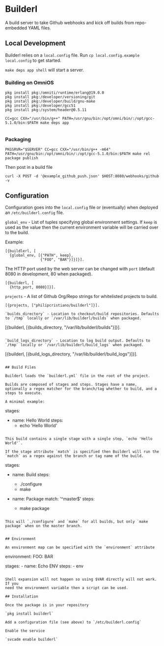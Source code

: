 # Builderl

A build server to take Github webhooks and kick off builds from repo-embedded YAML files.

## Local Development

Builderl relies on a `local.config` file. Run `cp local.config.example local.config` to get
started.

`make deps app shell` will start a server.

### Building on OmniOS

```
pkg install pkg:/omniti/runtime/erlang@19.0.0
pkg install pkg:/developer/versioning/git
pkg install pkg:/developer/build/gnu-make
pkg install pkg:/developer/gcc51
pkg install pkg:/system/header@0.5.11

CC=gcc CXX="/usr/bin/g++" PATH=/usr/gnu/bin:/opt/omni/bin/:/opt/gcc-5.1.0/bin:$PATH make deps app


```

### Packaging

```
PKGSRVR="$SERVER" CC=gcc CXX="/usr/bin/g++ -m64" PATH=/usr/gnu/bin:/opt/omni/bin/:/opt/gcc-5.1.0/bin:$PATH make rel package publish
```

Then post in a build file

```
curl -X POST -d '@example_github_push.json' $HOST:8080/webhooks/github -v
```

## Configuration

Configuration goes into the `local.config` file or (eventually) when deployed an `/etc/builderl.config` file.

`global_env` - List of tuples specifying global environment settings. If `keep` is used as the value then the current environment variable will be carried over to the build.

Example:

```
[{buildlerl, [
  {global_env, [{"PATH", keep},
                {"FOO", "BAR"}]}]}].
```

The HTTP port used by the web server can be changed with `port` (default 8080 in development, 80 when packaged).

```
[{builderl, [
  {http_port, 8080}]}].
```

`projects` - A list of Github Org/Repo strings for whitelisted projects to build.

```
[{projects, ["philipcristiano/builderl"]}].

`builds_directory` - Location to checkout/build repositories. Defaults to `/tmp` locally or `/var/lib/builderl/builds` when packaged.

```
[{builderl, [{builds_directory, "/var/lib/builderl/builds"}]}].
```

`build_logs_directory` - Location to log build output. Defaults to `/tmp` locally or `/var/lib/builderl/build_logs` when packaged.

```
[{builderl, [{build_logs_directory, "/var/lib/builderl/build_logs"}]}].
```

## Build Files

Builderl loads the `builderl.yml` file in the root of the project.

Builds are composed of stages and steps. Stages have a name, optionally a regex matcher for the branch/tag whether to build, and a steps to execute.

A minimal example:

```
stages:
  - name: Hello World
    steps:
      - echo 'Hello World'
```

This build contains a single stage with a single step, `echo 'Hello World'`.

If the stage attribute `match` is specified then Builderl will run the `match` as a regex against the branch or tag name of the build.

```
stages:
  - name: Build
    steps:
      - ./configure
      - make

  - name: Package
    match: '^master$'
    steps:
      - make package
```

This will `./configure` and `make` for all builds, but only `make package` when on the master branch.


## Environment

An environment map can be specified with the `environment` attribute

```
environment:
    FOO: BAR

stages:
    - name: Echo ENV
      steps:
        - env
```

Shell expansion will not happen so using $VAR directly will not work. If you
need the environment variable then a script can be used.

## Installation

Once the package is in your repository

`pkg install builderl`

Add a configuration file (see above) to `/etc/builderl.config`

Enable the service

`svcadm enable builderl`
